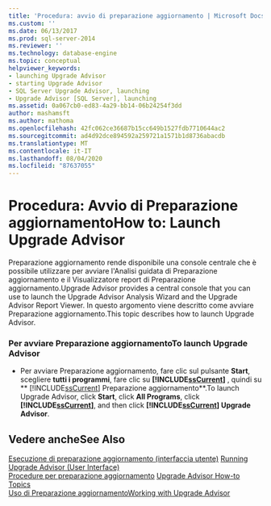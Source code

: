 ```yaml
---
title: 'Procedura: avvio di preparazione aggiornamento | Microsoft Docs'
ms.custom: ''
ms.date: 06/13/2017
ms.prod: sql-server-2014
ms.reviewer: ''
ms.technology: database-engine
ms.topic: conceptual
helpviewer_keywords:
- launching Upgrade Advisor
- starting Upgrade Advisor
- SQL Server Upgrade Advisor, launching
- Upgrade Advisor [SQL Server], launching
ms.assetid: 0a067cb0-ed83-4a29-bb14-06b24254f3dd
author: mashamsft
ms.author: mathoma
ms.openlocfilehash: 42fc062ce36687b15cc649b1527fdb7710644ac2
ms.sourcegitcommit: ad4d92dce894592a259721a1571b1d8736abacdb
ms.translationtype: MT
ms.contentlocale: it-IT
ms.lasthandoff: 08/04/2020
ms.locfileid: "87637055"
---
```

# <a name="how-to-launch-upgrade-advisor"></a><span data-ttu-id="b10bd-102">Procedura: Avvio di Preparazione aggiornamento</span><span class="sxs-lookup"><span data-stu-id="b10bd-102">How to: Launch Upgrade Advisor</span></span>
  <span data-ttu-id="b10bd-103">Preparazione aggiornamento rende disponibile una console centrale che è possibile utilizzare per avviare l'Analisi guidata di Preparazione aggiornamento e il Visualizzatore report di Preparazione aggiornamento.</span><span class="sxs-lookup"><span data-stu-id="b10bd-103">Upgrade Advisor provides a central console that you can use to launch the Upgrade Advisor Analysis Wizard and the Upgrade Advisor Report Viewer.</span></span> <span data-ttu-id="b10bd-104">In questo argomento viene descritto come avviare Preparazione aggiornamento.</span><span class="sxs-lookup"><span data-stu-id="b10bd-104">This topic describes how to launch Upgrade Advisor.</span></span>  
  
### <a name="to-launch-upgrade-advisor"></a><span data-ttu-id="b10bd-105">Per avviare Preparazione aggiornamento</span><span class="sxs-lookup"><span data-stu-id="b10bd-105">To launch Upgrade Advisor</span></span>  
  
-   <span data-ttu-id="b10bd-106">Per avviare Preparazione aggiornamento, fare clic sul pulsante **Start**, scegliere **tutti i programmi**, fare clic su **[!INCLUDE[ssCurrent](../../includes/sscurrent-md.md)]** , quindi su \*\* [!INCLUDE[ssCurrent](../../includes/sscurrent-md.md)] Preparazione aggiornamento\*\*.</span><span class="sxs-lookup"><span data-stu-id="b10bd-106">To launch Upgrade Advisor, click **Start**, click **All Programs**, click **[!INCLUDE[ssCurrent](../../includes/sscurrent-md.md)]**, and then click **[!INCLUDE[ssCurrent](../../includes/sscurrent-md.md)] Upgrade Advisor**.</span></span>  
  
## <a name="see-also"></a><span data-ttu-id="b10bd-107">Vedere anche</span><span class="sxs-lookup"><span data-stu-id="b10bd-107">See Also</span></span>  
 <span data-ttu-id="b10bd-108">[Esecuzione di preparazione aggiornamento &#40;interfaccia utente&#41;](../../../2014/sql-server/install/running-upgrade-advisor-user-interface.md) </span><span class="sxs-lookup"><span data-stu-id="b10bd-108">[Running Upgrade Advisor &#40;User Interface&#41;](../../../2014/sql-server/install/running-upgrade-advisor-user-interface.md) </span></span>  
 <span data-ttu-id="b10bd-109">[Procedure per preparazione aggiornamento](../../../2014/sql-server/install/upgrade-advisor-how-to-topics.md) </span><span class="sxs-lookup"><span data-stu-id="b10bd-109">[Upgrade Advisor How-to Topics](../../../2014/sql-server/install/upgrade-advisor-how-to-topics.md) </span></span>  
 [<span data-ttu-id="b10bd-110">Uso di Preparazione aggiornamento</span><span class="sxs-lookup"><span data-stu-id="b10bd-110">Working with Upgrade Advisor</span></span>](../../../2014/sql-server/install/working-with-upgrade-advisor.md)  
  
  
